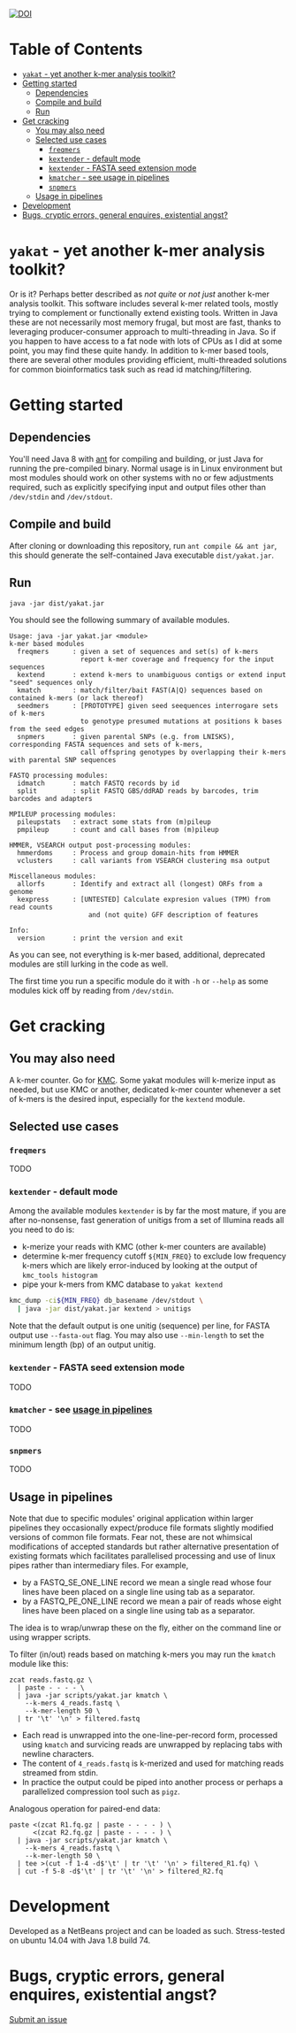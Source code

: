 [![DOI](https://zenodo.org/badge/161127471.svg)](https://zenodo.org/badge/latestdoi/161127471)


# Table of Contents <!-- omit in toc -->

- [`yakat` - yet another k-mer analysis toolkit?](#yakat---yet-another-k-mer-analysis-toolkit)
- [Getting started](#getting-started)
  - [Dependencies](#dependencies)
  - [Compile and build](#compile-and-build)
  - [Run](#run)
- [Get cracking](#get-cracking)
  - [You may also need](#you-may-also-need)
  - [Selected use cases](#selected-use-cases)
    - [`freqmers`](#freqmers)
    - [`kextender` - default mode](#kextender---default-mode)
    - [`kextender` - FASTA seed extension mode](#kextender---fasta-seed-extension-mode)
    - [`kmatcher` - see usage in pipelines](#kmatcher---see-usage-in-pipelines)
    - [`snpmers`](#snpmers)
  - [Usage in pipelines](#usage-in-pipelines)
- [Development](#development)
- [Bugs, cryptic errors, general enquires, existential angst?](#bugs-cryptic-errors-general-enquires-existential-angst)
# `yakat` - yet another  k-mer analysis toolkit?

Or is it?
Perhaps better described as _not quite_ or _not just_ another k-mer analysis toolkit.
This software includes several k-mer related tools, mostly trying to complement or functionally extend existing tools.
Written in Java these are not necessarily most memory frugal, but most are fast, thanks to leveraging producer-consumer approach to multi-threading in Java.
So if you happen to have access to a fat node with lots of CPUs as I did at some point, you may find these quite handy.
In addition to k-mer based tools, there are several other modules providing efficient, multi-threaded solutions for common bioinformatics task such as read id matching/filtering.

# Getting started

## Dependencies

You'll need Java 8 with [ant](https://ant.apache.org/) for compiling and building, or just Java for running the pre-compiled binary.
Normal usage is in Linux environment but most modules should work on other systems with no or few adjustments required, such as explicitly specifying input and output files other than `/dev/stdin` and `/dev/stdout`.


## Compile and build

After cloning or downloading this repository, run `ant compile && ant jar`, this should generate the self-contained Java executable `dist/yakat.jar`.

## Run

```
java -jar dist/yakat.jar
```

You should see the following summary of available modules.

```
Usage: java -jar yakat.jar <module>
k-mer based modules
  freqmers      : given a set of sequences and set(s) of k-mers
                  report k-mer coverage and frequency for the input sequences
  kextend       : extend k-mers to unambiguous contigs or extend input "seed" sequences only
  kmatch        : match/filter/bait FAST(A|Q) sequences based on contained k-mers (or lack thereof)
  seedmers      : [PROTOTYPE] given seed seequences interrogare sets of k-mers
                  to genotype presumed mutations at positions k bases from the seed edges
  snpmers       : given parental SNPs (e.g. from LNISKS), corresponding FASTA sequences and sets of k-mers,
                  call offspring genotypes by overlapping their k-mers with parental SNP sequences

FASTQ processing modules:
  idmatch       : match FASTQ records by id
  split         : split FASTQ GBS/ddRAD reads by barcodes, trim barcodes and adapters

MPILEUP processing modules:
  pileupstats   : extract some stats from (m)pileup
  pmpileup      : count and call bases from (m)pileup

HMMER, VSEARCH output post-processing modules:
  hmmerdoms     : Process and group domain-hits from HMMER
  vclusters     : call variants from VSEARCH clustering msa output

Miscellaneous modules:
  allorfs       : Identify and extract all (longest) ORFs from a genome
  kexpress      : [UNTESTED] Calculate expresion values (TPM) from read counts
                    and (not quite) GFF description of features

Info:
  version       : print the version and exit
```

As you can see, not everything is k-mer based, additional, deprecated modules are still lurking in the code as well.

The first time you run a specific module do it with `-h` or `--help` as some modules kick off by reading from `/dev/stdin`.

# Get cracking

## You may also need

A k-mer counter. Go for [KMC](https://github.com/refresh-bio/KMC).
Some yakat modules will k-merize input as needed, but use KMC or another, dedicated k-mer counter whenever a set of k-mers is the desired input, especially for the `kextend` module.

## Selected use cases

### `freqmers`

TODO

### `kextender` - default mode

Among the available modules `kextender` is by far the most mature, if you are after no-nonsense, fast generation of unitigs from a set of Illumina reads all you need to do is:

* k-merize your reads with KMC (other k-mer counters are available)
* determine k-mer frequency cutoff `${MIN_FREQ}` to exclude low frequency k-mers which are likely error-induced by looking at the output of `kmc_tools histogram`
* pipe your k-mers from KMC database to `yakat kextend`

```sh
kmc_dump -ci${MIN_FREQ} db_basename /dev/stdout \
  | java -jar dist/yakat.jar kextend > unitigs
```

Note that the default output is one unitig (sequence) per line,
for FASTA output use `--fasta-out` flag.
You may also use `--min-length` to set the minimum length (bp) of an output unitig.


### `kextender` - FASTA seed extension mode

TODO

### `kmatcher` - see [usage in pipelines](#usage-in-pipelines)

TODO

### `snpmers`

TODO


## Usage in pipelines

Note that due to specific modules' original application within larger pipelines they occasionally expect/produce file formats slightly modified versions of common file formats.
Fear not, these are not whimsical modifications of accepted standards but rather alternative presentation of existing formats which facilitates parallelised processing and use of linux pipes rather than intermediary files. For example,

* by a FASTQ_SE_ONE_LINE record we mean a single read whose four lines have been placed on a single line using tab as a separator.
* by a FASTQ_PE_ONE_LINE record we mean a pair of reads whose eight lines have been placed on a single line using tab as a separator.

The idea is to wrap/unwrap these on the fly, either on the command line or using wrapper scripts.

To filter (in/out) reads based on matching k-mers you may run the `kmatch` module like this:

```
zcat reads.fastq.gz \
  | paste - - - - \
  | java -jar scripts/yakat.jar kmatch \
    --k-mers 4_reads.fastq \
    --k-mer-length 50 \
  | tr '\t' '\n' > filtered.fastq
```

* Each read is unwrapped into the one-line-per-record form, processed using `kmatch` and survicing reads are unwrapped by replacing tabs with newline characters.
* The content of `4_reads.fastq` is k-merized and used for matching reads streamed from stdin.
* In practice the output could be piped into another process or perhaps a parallelized compression tool such as `pigz`.

Analogous operation for paired-end data:

```
paste <(zcat R1.fq.gz | paste - - - - ) \
      <(zcat R2.fq.gz | paste - - - - ) \
  | java -jar scripts/yakat.jar kmatch \
    --k-mers 4_reads.fastq \
    --k-mer-length 50 \
  | tee >(cut -f 1-4 -d$'\t' | tr '\t' '\n' > filtered_R1.fq) \
  | cut -f 5-8 -d$'\t' | tr '\t' '\n' > filtered_R2.fq
```

# Development

Developed as a NetBeans project and can be loaded as such. Stress-tested on ubuntu 14.04 with Java 1.8 build 74.

# Bugs, cryptic errors, general enquires, existential angst?

[Submit an issue](https://github.com/rsuchecki/yakat/issues/new)




